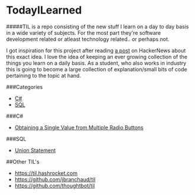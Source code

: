 TodayILearned
=============
#####TIL is a repo consisting of the new stuff I learn on a day to day basis in a wide variety of subjects. For the most part they're software development related or atleast technology related.. or perhaps not.

I got inspiration for this project after reading [a post](https://news.ycombinator.com/item?id=11068902) on HackerNews about this exact idea. I love the idea of keeping an ever growing collection of the things you learn on a daily basis. As a student, who also works in industry this is going to become a large collection of explanation/small bits of code pertaining to the topic at hand.

###Categories
* [C#](/readme.md#C&#35;)
* [SQL](#sql)

###C&#35;
* [Obtaining a Single Value from Multiple Radio Buttons](C&#35;/singleValueFromRadioButtons.md)

###SQL
* [Union Statement](SQL/unionStatement.md)

##Other TIL's
- https://til.hashrocket.com
- https://github.com/jbranchaud/til
- https://github.com/thoughtbot/til
